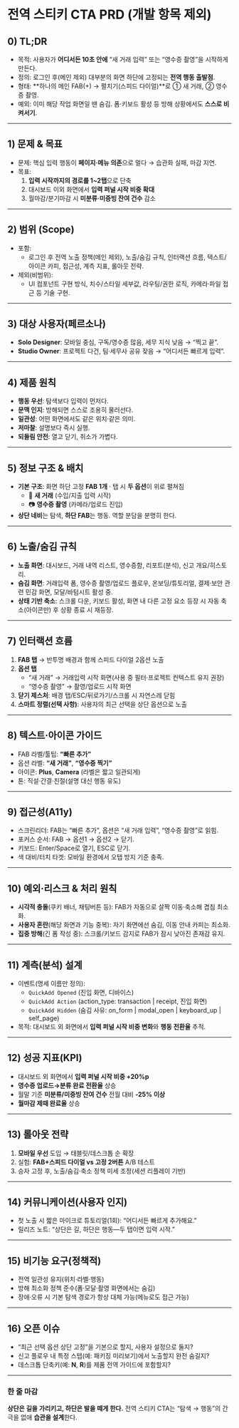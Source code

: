 # 전역 스티키 CTA PRD (개발 항목 제외)

## 0) TL;DR
- 목적: 사용자가 **어디서든 10초 안에** “새 거래 입력” 또는 “영수증 촬영”을 시작하게 만든다.
- 정의: 로그인 후(메인 제외) 대부분의 화면 하단에 고정되는 **전역 행동 출발점**.
- 형태: **하나의 메인 FAB(+) → 펼치기(스피드 다이얼)**로 ① 새 거래, ② 영수증 촬영.
- 예외: 이미 해당 작업 화면일 땐 숨김. 폼·키보드 활성 등 방해 상황에서도 **스스로 비켜서기**.

---

## 1) 문제 & 목표
- 문제: 핵심 입력 행동이 **페이지·메뉴 의존**으로 멀다 → 습관화 실패, 마감 지연.
- 목표:
  1. **입력 시작까지의 경로를 1~2탭**으로 단축
  2. 대시보드 이외 화면에서 **입력 퍼널 시작 비중 확대**
  3. 월마감/분기마감 시 **미분류·미증빙 잔여 건수** 감소

---

## 2) 범위 (Scope)
- 포함:
  - 로그인 후 전역 노출 정책(메인 제외), 노출/숨김 규칙, 인터랙션 흐름, 텍스트/아이콘 카피, 접근성, 계측 지표, 롤아웃 전략.
- 제외(비범위):
  - UI 컴포넌트 구현 방식, 치수/스타일 세부값, 라우팅/권한 로직, 카메라·파일 접근 등 기술 구현.

---

## 3) 대상 사용자(페르소나)
- **Solo Designer**: 모바일 중심, 구독/영수증 많음, 세무 지식 낮음 → “찍고 끝”.
- **Studio Owner**: 프로젝트 다건, 팀·세무사 공유 잦음 → “어디서든 빠르게 입력”.

---

## 4) 제품 원칙
- **행동 우선**: 탐색보다 입력이 먼저다.
- **문맥 인지**: 방해되면 스스로 조용히 물러선다.
- **일관성**: 어떤 화면에서도 같은 위치·같은 의미.
- **저마찰**: 설명보다 즉시 실행.
- **되돌림 안전**: 열고 닫기, 취소가 가볍다.

---

## 5) 정보 구조 & 배치
- **기본 구조**: 화면 하단 고정 **FAB 1개** · 탭 시 **두 옵션**이 위로 펼쳐짐
  - 📄 **새 거래** (수입/지출 입력 시작)
  - 📷 **영수증 촬영** (카메라/업로드 진입)
- **상단 네비**는 탐색, **하단 FAB**는 행동. 역할 분담을 분명히 한다.

---

## 6) 노출/숨김 규칙
- **노출 화면**: 대시보드, 거래 내역 리스트, 영수증함, 리포트(분석), 신고 개요/히스토리.
- **숨김 화면**: 거래입력 폼, 영수증 촬영/업로드 플로우, 온보딩/튜토리얼, 결제·보안 관련 민감 화면, 모달/바텀시트 활성 중.
- **상태 기반 축소**: 스크롤 다운, 키보드 활성, 화면 내 다른 고정 요소 등장 시 자동 축소(아이콘만) 후 상황 종료 시 재등장.

---

## 7) 인터랙션 흐름
1. **FAB 탭** → 반투명 배경과 함께 스피드 다이얼 2옵션 노출
2. **옵션 탭**
   - “새 거래” → 거래입력 시작 화면(사용 중 필터·프로젝트 컨텍스트 유지 권장)
   - “영수증 촬영” → 촬영/업로드 시작 화면
3. **닫기 제스처**: 배경 탭/ESC/뒤로가기/스크롤 시 자연스레 닫힘
4. **스마트 정렬(선택 사항)**: 사용자의 최근 선택을 상단 옵션으로 노출

---

## 8) 텍스트·아이콘 가이드
- FAB 라벨/툴팁: **“빠른 추가”**
- 옵션 라벨: **“새 거래”**, **“영수증 찍기”**
- 아이콘: **Plus**, **Camera** (라벨은 짧고 일관되게)
- 톤: 직설·간결·친절(설명 대신 행동 유도)

---

## 9) 접근성(A11y)
- 스크린리더: FAB는 “빠른 추가”, 옵션은 “새 거래 입력”, “영수증 촬영”로 읽힘.
- 포커스 순서: FAB → 옵션1 → 옵션2 → 닫기.
- 키보드: Enter/Space로 열기, ESC로 닫기.
- 색 대비/터치 타겟: 모바일 환경에서 오탭 방지 기준 충족.

---

## 10) 예외·리스크 & 처리 원칙
- **시각적 충돌**(쿠키 배너, 채팅버튼 등): FAB가 자동으로 살짝 이동·축소해 겹침 최소화.
- **사용자 혼란**(해당 화면과 기능 중복): 자기 화면에선 숨김, 이동 안내 카피는 최소화.
- **집중 방해**(긴 폼 작성 중): 스크롤/키보드 감지로 FAB가 잠시 낮아진 존재감 유지.

---

## 11) 계측(분석) 설계
- 이벤트(명세 이름만 정의):
  - `QuickAdd Opened` (진입 화면, 디바이스)
  - `QuickAdd Action` (action_type: transaction | receipt, 진입 화면)
  - `QuickAdd Hidden` (숨김 사유: on_form | modal_open | keyboard_up | self_page)
- 목적: 대시보드 외 화면에서 **입력 퍼널 시작 비중 변화**와 **행동 전환율** 추적.

---

## 12) 성공 지표(KPI)
- 대시보드 외 화면에서 **입력 퍼널 시작 비중 +20%p**
- **영수증 업로드→분류 완료 전환율** 상승
- 월말 기준 **미분류/미증빙 잔여 건수** 전월 대비 **-25% 이상**
- **월마감 제때 완료율** 상승

---

## 13) 롤아웃 전략
1. **모바일 우선** 도입 → 태블릿/데스크톱 순 확장
2. 실험: **FAB+스피드 다이얼 vs 고정 2버튼** A/B 테스트
3. 승자 고정 후, 노출/숨김·축소 정책 미세 조정(세션 리플레이 기반)

---

## 14) 커뮤니케이션(사용자 인지)
- 첫 노출 시 짧은 마이크로 튜토리얼(1회): “어디서든 빠르게 추가해요.”
- 릴리즈 노트: “상단은 길, 하단은 행동—두 탭이면 입력 시작.”

---

## 15) 비기능 요구(정책적)
- 전역 일관성 유지(위치·라벨·행동)
- 방해 최소화 정책 준수(폼·모달·촬영 화면에서는 숨김)
- 장애·오류 시 기본 탐색 경로가 항상 대체 가능(메뉴로도 접근 가능)

---

## 16) 오픈 이슈
- “최근 선택 옵션 상단 고정”을 기본으로 할지, 사용자 설정으로 둘지?
- 신고 플로우 내 특정 스텝(예: 패키징 미리보기)에서 노출할지 완전 숨길지?
- 데스크톱 단축키(예: **N**, **R**)를 제품 전역 가이드에 포함할지?

---

### 한 줄 마감
**상단은 길을 가리키고, 하단은 발을 떼게 한다.**
전역 스티키 CTA는 “탐색 → 행동”의 간극을 없애 **습관을 설계**한다.
